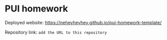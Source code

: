 # PUI homework

Deployed website: https://neheyheyhey.github.io/pui-homework-template/

Repository link: `add the URL to this repository`
